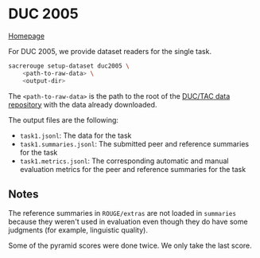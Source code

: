 # DUC 2005
[Homepage](https://duc.nist.gov/duc2005/)

For DUC 2005, we provide dataset readers for the single task.
```bash
sacrerouge setup-dataset duc2005 \
    <path-to-raw-data> \
    <output-dir>
```
The `<path-to-raw-data>` is the path to the root of the [DUC/TAC data repository](https://github.com/danieldeutsch/duc-tac-data) with the data already downloaded.

The output files are the following:
- `task1.jsonl`: The data for the task
- `task1.summaries.jsonl`: The submitted peer and reference summaries for the task
- `task1.metrics.jsonl`: The corresponding automatic and manual evaluation metrics for the peer and reference summaries for the task

## Notes
The reference summaries in `ROUGE/extras` are not loaded in `summaries` because they weren't used in evaluation even though they do have some judgments (for example, linguistic quality).

Some of the pyramid scores were done twice. We only take the last score.
